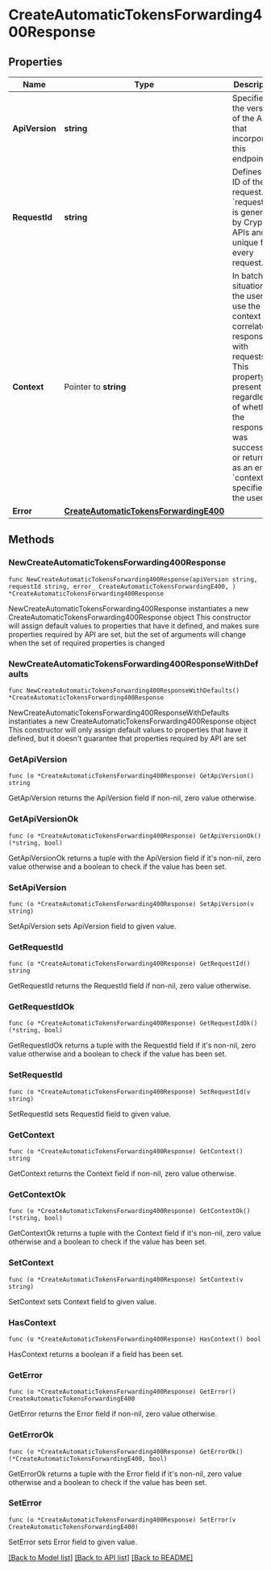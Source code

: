 # CreateAutomaticTokensForwarding400Response

## Properties

Name | Type | Description | Notes
------------ | ------------- | ------------- | -------------
**ApiVersion** | **string** | Specifies the version of the API that incorporates this endpoint. | 
**RequestId** | **string** | Defines the ID of the request. The &#x60;requestId&#x60; is generated by Crypto APIs and it&#39;s unique for every request. | 
**Context** | Pointer to **string** | In batch situations the user can use the context to correlate responses with requests. This property is present regardless of whether the response was successful or returned as an error. &#x60;context&#x60; is specified by the user. | [optional] 
**Error** | [**CreateAutomaticTokensForwardingE400**](CreateAutomaticTokensForwardingE400.md) |  | 

## Methods

### NewCreateAutomaticTokensForwarding400Response

`func NewCreateAutomaticTokensForwarding400Response(apiVersion string, requestId string, error_ CreateAutomaticTokensForwardingE400, ) *CreateAutomaticTokensForwarding400Response`

NewCreateAutomaticTokensForwarding400Response instantiates a new CreateAutomaticTokensForwarding400Response object
This constructor will assign default values to properties that have it defined,
and makes sure properties required by API are set, but the set of arguments
will change when the set of required properties is changed

### NewCreateAutomaticTokensForwarding400ResponseWithDefaults

`func NewCreateAutomaticTokensForwarding400ResponseWithDefaults() *CreateAutomaticTokensForwarding400Response`

NewCreateAutomaticTokensForwarding400ResponseWithDefaults instantiates a new CreateAutomaticTokensForwarding400Response object
This constructor will only assign default values to properties that have it defined,
but it doesn't guarantee that properties required by API are set

### GetApiVersion

`func (o *CreateAutomaticTokensForwarding400Response) GetApiVersion() string`

GetApiVersion returns the ApiVersion field if non-nil, zero value otherwise.

### GetApiVersionOk

`func (o *CreateAutomaticTokensForwarding400Response) GetApiVersionOk() (*string, bool)`

GetApiVersionOk returns a tuple with the ApiVersion field if it's non-nil, zero value otherwise
and a boolean to check if the value has been set.

### SetApiVersion

`func (o *CreateAutomaticTokensForwarding400Response) SetApiVersion(v string)`

SetApiVersion sets ApiVersion field to given value.


### GetRequestId

`func (o *CreateAutomaticTokensForwarding400Response) GetRequestId() string`

GetRequestId returns the RequestId field if non-nil, zero value otherwise.

### GetRequestIdOk

`func (o *CreateAutomaticTokensForwarding400Response) GetRequestIdOk() (*string, bool)`

GetRequestIdOk returns a tuple with the RequestId field if it's non-nil, zero value otherwise
and a boolean to check if the value has been set.

### SetRequestId

`func (o *CreateAutomaticTokensForwarding400Response) SetRequestId(v string)`

SetRequestId sets RequestId field to given value.


### GetContext

`func (o *CreateAutomaticTokensForwarding400Response) GetContext() string`

GetContext returns the Context field if non-nil, zero value otherwise.

### GetContextOk

`func (o *CreateAutomaticTokensForwarding400Response) GetContextOk() (*string, bool)`

GetContextOk returns a tuple with the Context field if it's non-nil, zero value otherwise
and a boolean to check if the value has been set.

### SetContext

`func (o *CreateAutomaticTokensForwarding400Response) SetContext(v string)`

SetContext sets Context field to given value.

### HasContext

`func (o *CreateAutomaticTokensForwarding400Response) HasContext() bool`

HasContext returns a boolean if a field has been set.

### GetError

`func (o *CreateAutomaticTokensForwarding400Response) GetError() CreateAutomaticTokensForwardingE400`

GetError returns the Error field if non-nil, zero value otherwise.

### GetErrorOk

`func (o *CreateAutomaticTokensForwarding400Response) GetErrorOk() (*CreateAutomaticTokensForwardingE400, bool)`

GetErrorOk returns a tuple with the Error field if it's non-nil, zero value otherwise
and a boolean to check if the value has been set.

### SetError

`func (o *CreateAutomaticTokensForwarding400Response) SetError(v CreateAutomaticTokensForwardingE400)`

SetError sets Error field to given value.



[[Back to Model list]](../README.md#documentation-for-models) [[Back to API list]](../README.md#documentation-for-api-endpoints) [[Back to README]](../README.md)


